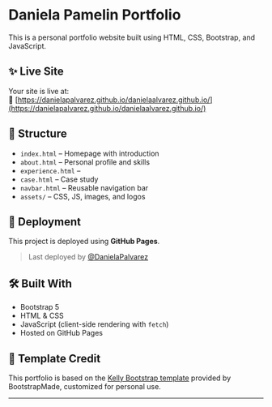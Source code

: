 # Daniela Pamelin Portfolio

This is a personal portfolio website built using HTML, CSS, Bootstrap, and JavaScript. 

## ✨ Live Site

Your site is live at:  
🔗 [https://danielapalvarez.github.io/danielaalvarez.github.io/](https://danielapalvarez.github.io/danielaalvarez.github.io/)

## 📁 Structure

- `index.html` – Homepage with introduction
- `about.html` – Personal profile and skills
- `experience.html` – 
- `case.html` – Case study
- `navbar.html` – Reusable navigation bar
- `assets/` – CSS, JS, images, and logos

## 🚀 Deployment

This project is deployed using **GitHub Pages**.

> Last deployed by [@DanielaPalvarez](https://github.com/DanielaPalvarez)

## 🛠 Built With

- Bootstrap 5
- HTML & CSS
- JavaScript (client-side rendering with `fetch`)
- Hosted on GitHub Pages

## 🧩 Template Credit

This portfolio is based on the [Kelly Bootstrap template](https://bootstrapmade.com/kelly-free-bootstrap-cv-resume-html-template/) provided by BootstrapMade, customized for personal use.

---

